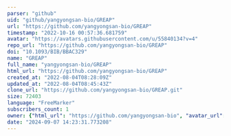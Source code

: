 ```yaml
---
parser: "github"
uid: "github/yangyongsan-bio/GREAP"
url: "https://github.com/yangyongsan-bio/GREAP"
timestamp: "2022-10-16 00:57:36.681759"
avatar: "https://avatars.githubusercontent.com/u/55840134?v=4"
repo_url: "https://github.com/yangyongsan-bio/GREAP"
doi: "10.1093/BIB/BBAC329"
name: "GREAP"
full_name: "yangyongsan-bio/GREAP"
html_url: "https://github.com/yangyongsan-bio/GREAP"
created_at: "2022-08-04T08:28:09Z"
updated_at: "2022-08-04T08:45:43Z"
clone_url: "https://github.com/yangyongsan-bio/GREAP.git"
size: 72403
language: "FreeMarker"
subscribers_count: 1
owner: {"html_url": "https://github.com/yangyongsan-bio", "avatar_url": "https://avatars.githubusercontent.com/u/55840134?v=4", "login": "yangyongsan-bio", "type": "User"}
date: "2024-09-07 14:23:31.773208"
---
```

